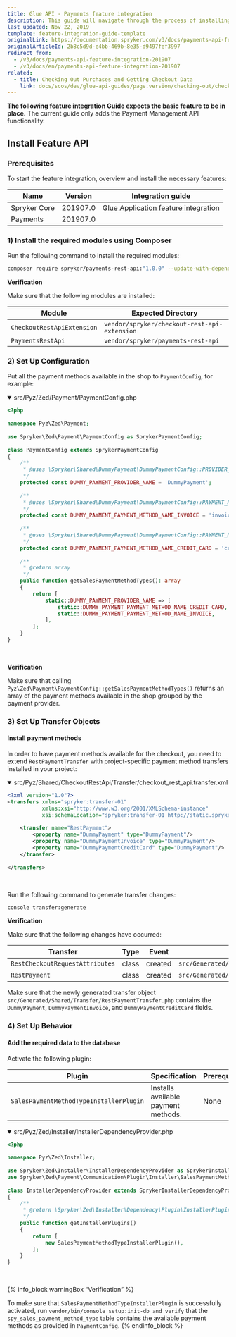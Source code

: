 ```yaml
---
title: Glue API - Payments feature integration
description: This guide will navigate through the process of installing and configuring of the Payments API feature used in Spryker OS.
last_updated: Nov 22, 2019
template: feature-integration-guide-template
originalLink: https://documentation.spryker.com/v3/docs/payments-api-feature-integration-201907
originalArticleId: 2b8c5d9d-e4bb-469b-8e35-d9497fef3997
redirect_from:
  - /v3/docs/payments-api-feature-integration-201907
  - /v3/docs/en/payments-api-feature-integration-201907
related:
  - title: Checking Out Purchases and Getting Checkout Data
    link: docs/scos/dev/glue-api-guides/page.version/checking-out/checking-out-purchases.html
---
```


<section contenteditable="false" class="errorBox"><div class="content">

**The following feature integration Guide expects the basic feature to be in place.**
The current guide only adds the Payment Management API functionality.
</div></section>

## Install Feature API
### Prerequisites
To start the feature integration, overview and install the necessary features:

| Name | Version | Integration guide |
| --- | --- | --- |
| Spryker Core | 201907.0 | [Glue Application feature integration](/docs/scos/dev/feature-integration-guides/{{page.version}}/glue-api/glue-api-glue-application-feature-integration.html)  |
| Payments | 201907.0 |  |

### 1)  Install the required modules using Composer
Run the following command to install the required modules:

```bash
composer require spryker/payments-rest-api:"1.0.0" --update-with-dependencies
```

<section contenteditable="false" class="warningBox"><div class="content">

**Verification**
    
Make sure that the following modules are installed:

| Module | Expected Directory |
| --- | --- |
| `CheckoutRestApiExtension` | `vendor/spryker/checkout-rest-api-extension` |
| `PaymentsRestApi` | `vendor/spryker/payments-rest-api` |
</div></section>

### 2) Set Up Configuration
Put all the payment methods available in the shop to  `PaymentConfig`, for example:

<details open>
<summary markdown='span'>src/Pyz/Zed/Payment/PaymentConfig.php</summary>
    
```php
<?php
 
namespace Pyz\Zed\Payment;
 
use Spryker\Zed\Payment\PaymentConfig as SprykerPaymentConfig;
 
class PaymentConfig extends SprykerPaymentConfig
{
    /**
     * @uses \Spryker\Shared\DummyPayment\DummyPaymentConfig::PROVIDER_NAME
     */
    protected const DUMMY_PAYMENT_PROVIDER_NAME = 'DummyPayment';
 
    /**
     * @uses \Spryker\Shared\DummyPayment\DummyPaymentConfig::PAYMENT_METHOD_NAME_INVOICE
     */
    protected const DUMMY_PAYMENT_PAYMENT_METHOD_NAME_INVOICE = 'invoice';
 
    /**
     * @uses \Spryker\Shared\DummyPayment\DummyPaymentConfig::PAYMENT_METHOD_NAME_CREDIT_CARD
     */
    protected const DUMMY_PAYMENT_PAYMENT_METHOD_NAME_CREDIT_CARD = 'credit card';
 
    /**
     * @return array
     */
    public function getSalesPaymentMethodTypes(): array
    {
        return [
            static::DUMMY_PAYMENT_PROVIDER_NAME => [
                static::DUMMY_PAYMENT_PAYMENT_METHOD_NAME_CREDIT_CARD,
                static::DUMMY_PAYMENT_PAYMENT_METHOD_NAME_INVOICE,
            ],
        ];
    }
}
```

<br>
</details>

<section contenteditable="false" class="warningBox"><div class="content">

**Verification**
    
Make sure that calling `Pyz\Zed\Payment\PaymentConfig::getSalesPaymentMethodTypes()` returns an array of the payment methods available in the shop grouped by the payment provider.
</div></section>

### 3) Set Up Transfer Objects
#### Install payment methods
In order to have payment methods available for the checkout, you need to extend `RestPaymentTransfer` with project-specific payment method transfers installed in your project:

<details open>
<summary markdown='span'>src/Pyz/Shared/CheckoutRestApi/Transfer/checkout_rest_api.transfer.xml</summary>

```xml
<?xml version="1.0"?>
<transfers xmlns="spryker:transfer-01"
           xmlns:xsi="http://www.w3.org/2001/XMLSchema-instance"
           xsi:schemaLocation="spryker:transfer-01 http://static.spryker.com/transfer-01.xsd">
 
    <transfer name="RestPayment">
        <property name="DummyPayment" type="DummyPayment"/>
        <property name="DummyPaymentInvoice" type="DummyPayment"/>
        <property name="DummyPaymentCreditCard" type="DummyPayment"/>
    </transfer>
 
</transfers>
```
    
<br>
</details>

<p>Run the following command to generate transfer changes:

```bash
console transfer:generate
```
</p>

<section contenteditable="false" class="warningBox"><div class="content">

**Verification**
    
Make sure that the following changes have occurred:

| Transfer | Type | Event | Path |
| --- | --- | --- | --- |
| `RestCheckoutRequestAttributes` | class | created | `src/Generated/Shared/Transfer/RestCheckoutRequestAttributesTransfer.php` |
| `RestPayment` | class | created | `src/Generated/Shared/Transfer/RestPaymentTransfer.php` |
</div></section>
<section contenteditable="false" class="warningBox"><div class="content">

Make sure that the newly generated transfer object `src/Generated/Shared/Transfer/RestPaymentTransfer.php` contains the `DummyPayment`, `DummyPaymentInvoice`, and `DummyPaymentCreditCard` fields.
</div></section>

### 4) Set Up Behavior
#### Add the required data to the database
Activate the following plugin:

| Plugin | Specification | Prerequisites | Namespace |
| --- | --- | --- | --- |
| `SalesPaymentMethodTypeInstallerPlugin` | Installs available payment methods. | None | `Spryker\Zed\Payment\Communication\Plugin\Installer` |

<details open>
<summary markdown='span'>src/Pyz/Zed/Installer/InstallerDependencyProvider.php</summary>
    
```php
<?php
 
namespace Pyz\Zed\Installer;
 
use Spryker\Zed\Installer\InstallerDependencyProvider as SprykerInstallerDependencyProvider;
use Spryker\Zed\Payment\Communication\Plugin\Installer\SalesPaymentMethodTypeInstallerPlugin;
 
class InstallerDependencyProvider extends SprykerInstallerDependencyProvider
{
    /**
     * @return \Spryker\Zed\Installer\Dependency\Plugin\InstallerPluginInterface[]
     */
    public function getInstallerPlugins()
    {
        return [
            new SalesPaymentMethodTypeInstallerPlugin(),
        ];
    }
}
```

<br>
</details>

{% info_block warningBox “Verification” %}

To make sure that `SalesPaymentMethodTypeInstallerPlugin` is successfully activated, run  `vendor/bin/console setup:init-db and verify` that the  `spy_sales_payment_method_type` table contains the available payment methods as provided in `PaymentConfig`.
{% endinfo_block %}

<!-- Last review date: November 11, 2019 by Eugenia Poidenko, Yuliia Boiko and Volodymyr Volkov -->
